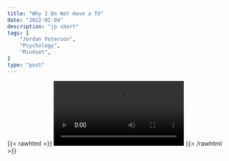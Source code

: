 ```yaml
---
title: "Why I Do Not Have a TV"
date: "2022-02-04"
description: "jp short"
tags: [
    "Jordan Peterson",
    "Psychology",
    "Mindset",
]
type: "post"
---
```

{{< rawhtml >}}
    <video width="auto" height="auto" controls>
        <source src="https://clips.dev00ps.com/Jordan%20Peterson/I%20haven%E2%80%99t%20had%20a%20TV%20since%201985%E2%80%A6.mp4" type="video/mp4"> 
    </video>
{{< /rawhtml >}}